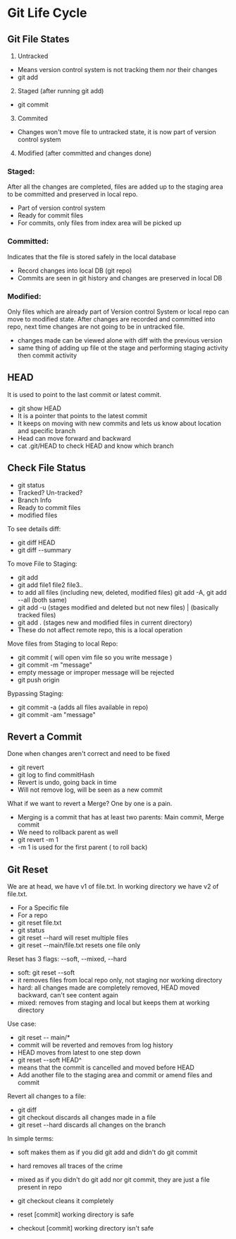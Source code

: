 # Git Life Cycle

## Git File States
1. Untracked
- Means version control system is not tracking them nor their changes
- git add
2. Staged (after running git add)
- git commit
3. Commited
- Changes won't move file to untracked state, it is now part of version control system
4. Modified (after committed and changes done)

### Staged:
After all the changes are completed, files are added up to the staging area to be committed and preserved in local repo.
- Part of version control system
- Ready for commit files
- For commits, only files from index area will be picked up

### Committed:
Indicates that the file is stored safely in the local database
- Record changes into local DB (git repo)
- Commits are seen in git history and changes are preserved in local DB

### Modified:
Only files which are already part of Version control System or local repo can move to modified state. After changes are recorded and committed into repo, next time changes are not going to be in untracked file.
- changes made can be viewed alone with diff with the previous version
- same thing of adding up file ot the stage and performing staging activity then commit activity

## HEAD
It is used to point to the last commit or latest commit.
- git show HEAD
- It is a pointer that points to the latest commit
- It keeps on moving with new commits and lets us know about location and specific branch
- Head can move forward and backward
- cat .git/HEAD to check HEAD and know which branch

## Check File Status
- git status
- Tracked? Un-tracked?
- Branch Info
- Ready to commit files
- modified files

To see details diff:
- git diff HEAD
- git diff --summary

To move File to Staging:
- git add <file name>
- git add file1 file2 file3..
- to add all files (including new, deleted, modified files) git add -A, git add --all (both same)
- git add -u (stages modified and deleted but not new files) | (basically tracked files)
- git add . (stages new and modified files in current directory)
- These do not affect remote repo, this is a local operation

Move files from Staging to local Repo:
- git commit ( will open vim file so you write message )
- git commit -m "message"
- empty message or improper message will be rejected
- git push origin <branchName>

Bypassing Staging:
- git commit -a (adds all files available in repo)
- git commit -am "message"

## Revert a Commit
Done when changes aren't correct and need to be fixed
- git revert <commitHash>
- git log to find commitHash
- Revert is undo, going back in time
- Will not remove log, will be seen as a new commit

What if we want to revert a Merge?
One by one is a pain.
- Merging is a commit that has at least two parents: Main commit, Merge commit
- We need to rollback parent as well
- git revert <commit reference> -m 1
- -m 1 is used for the first parent ( to roll back)

## Git Reset
We are at head, we have v1 of file.txt. In working directory we have v2 of file.txt.
- For a Specific file
- For a repo
- git reset file.txt
- git status
- git reset --hard will reset multiple files
- git reset --main/file.txt resets one file only

Reset has 3 flags: --soft, --mixed, --hard
- soft: git reset --soft <commit-id>
- it removes files from local repo only, not staging nor working directory
- hard: all changes made are completely removed, HEAD moved backward, can't see content again
- mixed: removes from staging and local but keeps them at working directory

Use case:
- git reset -- main/*
- commit will be reverted and removes from log history
- HEAD moves from latest to one step down
- git reset --soft HEAD^
- means that the commit is cancelled and moved before HEAD
- Add another file to the staging area and commit or amend files and commit

Revert all changes to a file:
- git diff <fileName>
- git checkout <fileName> discards all changes made in a file
- git reset --hard discards all changes on the branch

In simple terms:
- soft makes them as if you did git add and didn't do git commit
- hard removes all traces of the crime
- mixed as if you didn't do git add nor git commit, they are just a file present in repo

- git checkout <commit> cleans it completely
- reset [commit] <paths> working directory is safe
- checkout [commit] <paths> working directory isn't safe
